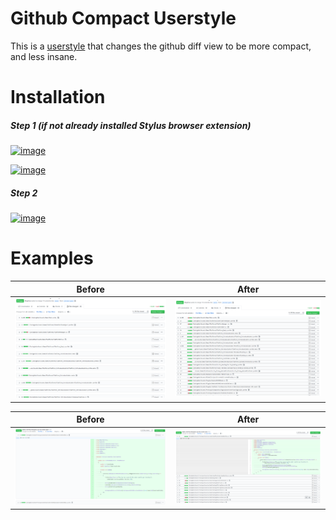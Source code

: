 # Github Compact Userstyle
This is a [userstyle](https://userstyles.org/) that changes the github diff view to be more compact, and less insane.

# Installation
##### Step 1 (if not already installed Stylus browser extension)
[![image](https://img.shields.io/badge/Install-Stylus%20Chrome%20Extension-116b59.svg?longCache=true&amp;style=for-the-badge)](https://chrome.google.com/webstore/detail/stylus/clngdbkpkpeebahjckkjfobafhncgmne/)

[![image](https://img.shields.io/badge/Install-Stylus%20Firefox%20Extension-116b59.svg?longCache=true&amp;style=for-the-badge)](https://addons.mozilla.org/en-GB/firefox/addon/styl-us/)

##### Step 2
[![image](https://img.shields.io/badge/Install/Update%20directly%20with-Stylus-116b59.svg?longCache=true&amp;style=for-the-badge)](https://raw.githubusercontent.com/Kleptine/github-compact-style/master/github-compact-style.user.styl)

# Examples

Before             |  After
:-------------------------:|:-------------------------:
![](images/before_1.png)  |  ![](images/after_1.png)

Before             |  After
:-------------------------:|:-------------------------:
![](images/before_2.png)  |  ![](images/after_2.png)

